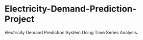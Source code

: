 # Electricity-Demand-Prediction-Project
Electricity Demand Prediction System Using Time Series Analysis.

